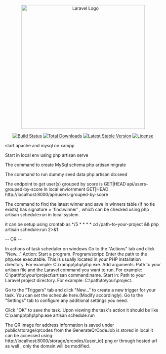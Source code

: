 <p align="center"><a href="https://laravel.com" target="_blank"><img src="https://raw.githubusercontent.com/laravel/art/master/logo-lockup/5%20SVG/2%20CMYK/1%20Full%20Color/laravel-logolockup-cmyk-red.svg" width="400" alt="Laravel Logo"></a></p>

<p align="center">
<a href="https://github.com/laravel/framework/actions"><img src="https://github.com/laravel/framework/workflows/tests/badge.svg" alt="Build Status"></a>
<a href="https://packagist.org/packages/laravel/framework"><img src="https://img.shields.io/packagist/dt/laravel/framework" alt="Total Downloads"></a>
<a href="https://packagist.org/packages/laravel/framework"><img src="https://img.shields.io/packagist/v/laravel/framework" alt="Latest Stable Version"></a>
<a href="https://packagist.org/packages/laravel/framework"><img src="https://img.shields.io/packagist/l/laravel/framework" alt="License"></a>
</p>

start apache and mysql on xampp

Start in local env using 
php artisan serve

The command to create MySql schema
php artisan migrate 

The command to run dummy seed data
php artisan db:seed

The endpoint to get user(s) grouped by score is
GET|HEAD        api/users-grouped-by-score
In local enviornment
GET|HEAD        http://localhost:8000/api/users-grouped-by-score

The command to find the latest winner and save in winners table (if no tie exists) has
signature = 'find:winner' , which can be checked using php artisan schedule:run in local system.

it can be setup using crontab as 
*/5 * * * * cd /path-to-your-project && php artisan schedule:run 2>&1

 -- OR --

In actions of task scheduler on  windows
Go to the "Actions" tab and click "New..."
Action: Start a program.
Program/script: Enter the path to the php.exe executable. This is usually located in your PHP installation directory. For example: C:\xampp\php\php.exe.
Add arguments: Path to your artisan file and the Laravel command you want to run. For example: C:\path\to\your\project\artisan command:name.
Start in: Path to your Laravel project directory. For example: C:\path\to\your\project.

Go to the "Triggers" tab and click "New..." to create a new trigger for your task. You can set the schedule here.(Modify accordingly).
Go to the "Settings" tab to configure any additional settings you need.

Click "OK" to save the task.
Upon viewing the task's action it should be like C:\xampp\php\php.exe artisan schedule:run

The QR image for address information is saved under public/storage/qrcodes from the GenerateQrCodeJob is stored in local it can be accessed using http://localhost:8000/storage/qrcodes/{user_id}.png
or through hosted url as well , only the domain will be modified.